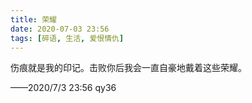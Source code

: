 ```yaml
---
title: 荣耀
date: 2020-07-03 23:56
tags: [碎语, 生活, 爱恨情仇]
---
```


伤痕就是我的印记。击败你后我会一直自豪地戴着这些荣耀。

——2020/7/3 23:56 qy36
